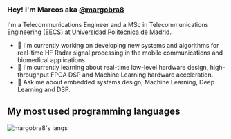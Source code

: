### Hey! I'm Marcos aka [@margobra8](https://me.marquitos.space)

I'm a Telecommunications Engineer and a MSc in Telecommunications Engineering (EECS) at [Universidad Politécnica de Madrid](https://upm.es).

- 🔭 I'm currently working on developing new systems and algorithms for real-time HF Radar signal processing in the mobile communications and biomedical applications.
- 🌱 I'm currently learning about real-time low-level hardware design, high-throughput FPGA DSP and Machine Learning hardware acceleration.
- 💬 Ask me about embedded systems design, Machine Learning, Deep Learning and DSP.

## My most used programming languages
![margobra8's langs](https://github-readme-stats.vercel.app/api/top-langs?username=margobra8&count_private=true&show_icons=true&theme=dark&layout=compact&langs_count=6)
